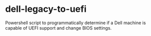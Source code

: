 # dell-legacy-to-uefi
Powershell script to programmatically determine if a Dell machine is capable of UEFI support and change BIOS settings.
